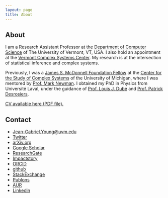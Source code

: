 ```yaml
---
layout: page
title: About
---
```


## About
I am a Research Assistant Professor at the [Department of Computer Science](https://www.uvm.edu/cems/cs) of The University of Vermont, VT, USA. I also hold an appointment at the [Vermont Complex Systems Center](https://vermontcomplexsystems.org/). My research is at the intersection of statistical inference and complex systems.

Previously, I was a [James S. McDonnell Foundation Fellow](https://www.jsmf.org/apply/fellowship/) at the [Center for the Study of Complex Systems](http://lsa.umich.edu/cscs/) of the University of Michigan, where I was mentored by [Prof. Mark Newman](http://www-personal.umich.edu/~mejn/).
I obtained my PhD in Physics from  Université Laval, under the guidance of [Prof. Louis J. Dubé](http://www.dynamica.phy.ulaval.ca) and [Prof. Patrick Desrosiers](https://scholar.google.ca/citations?user=YAqE0O0AAAAJ&hl=en).

[CV available here (PDF file).](assets/CV.pdf)

<div class="end-of-post"></div>

## Contact

<ul class="contact-list">
<li class="contact-list-item"> 
<a href="mailto:jean-Gabriel.young@uvm.edu"><i class="fa fa-envelope-o" aria-hidden="true"></i> Jean-Gabriel.Young@uvm.edu </a>  
</li> 
<li class="contact-list-item"> 
<a href="http://www.twitter.com/_jgyou"><i class="fa fa-twitter" aria-hidden="true"></i> Twitter </a>
</li>
<li class="contact-list-item"> 
<a href="https://arxiv.org/a/young_j_1.html"><i class="ai ai-arxiv" aria-hidden="true"></i>  arXiv.org </a>
</li>
<li class="contact-list-item"> 
<a href="https://scholar.google.ca/citations?user=qmKcNSoAAAAJ&hl=en"><i class="ai ai-google-scholar" aria-hidden="true"></i>  Google Scholar </a>
</li>
<li class="contact-list-item"> 
<a href="https://www.researchgate.net/profile/Jean_Gabriel_Young"><i class="ai ai-researchgate" aria-hidden="true"></i>  ResearchGate  </a></li>
<li class="contact-list-item"> 
<a href="https://impactstory.org/u/0000-0002-4464-2692"><i class="ai ai-impactstory" aria-hidden="true"></i>  Impactstory  </a></li>
<li class="contact-list-item"> 
<a href="http://orcid.org/0000-0002-4464-2692"><i class="ai ai-orcid" aria-hidden="true"></i>  ORCID</a>
</li>
<li class="contact-list-item"> 
<a href="https://github.com/jg-you/"><i class="fa fa-github" aria-hidden="true"></i> github </a>
</li>
<li class="contact-list-item"> 
<a href="http://stackexchange.com/users/2079477/jgyou?tab=accounts"><i class="fa fa-stack-exchange" aria-hidden="true"></i> StackExchange </a>
</li>
<li class="contact-list-item"> 
<a href="https://publons.com/author/1643175/jean-gabriel-young"><i class="ai ai-publons" aria-hidden="true"></i> Publons </a>
</li>
<li class="contact-list-item"> 
<a href="https://aur.archlinux.org/account/jg-you/"><i class="fa fa-linux" aria-hidden="true"></i> AUR  </a>
</li>
<li class="contact-list-item"> 
<a href="http://www.linkedin.com/pub/jean-gabriel-young/59/577/698"><i class="fa fa-linkedin" aria-hidden="true"></i> Linkedin </a>
</li>
</ul>

<div class="end-of-post"></div>
